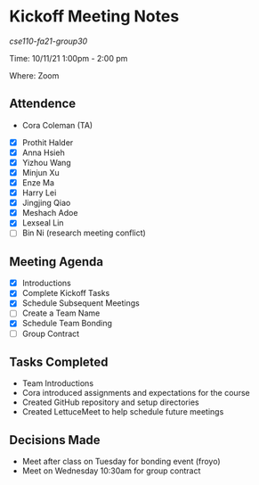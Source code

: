 # Kickoff Meeting Notes
*cse110-fa21-group30*

Time: 10/11/21 1:00pm - 2:00 pm

Where: Zoom

## Attendence 
- Cora Coleman (TA)
- [x] Prothit Halder
- [x] Anna Hsieh
- [x] Yizhou Wang
- [x] Minjun Xu
- [x] Enze Ma
- [x] Harry Lei
- [x] Jingjing Qiao
- [x] Meshach Adoe
- [x] Lexseal Lin
- [ ] Bin Ni (research meeting conflict)

## Meeting Agenda
- [x] Introductions
- [x] Complete Kickoff Tasks
- [x] Schedule Subsequent Meetings
- [ ] Create a Team Name
- [x] Schedule Team Bonding
- [ ] Group Contract

## Tasks Completed
- Team Introductions
- Cora introduced assignments and expectations for the course
- Created GitHub repository and setup directories
- Created LettuceMeet to help schedule future meetings

## Decisions Made
- Meet after class on Tuesday for bonding event (froyo)
- Meet on Wednesday 10:30am for group contract
